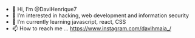 - 👋 Hi, I’m @DaviHenrique7
- 👀 I’m interested in hacking, web development and information security
- 🌱 I’m currently learning javascript, react, CSS
- 📫 How to reach me ... https://www.instagram.com/davihmaia_/
